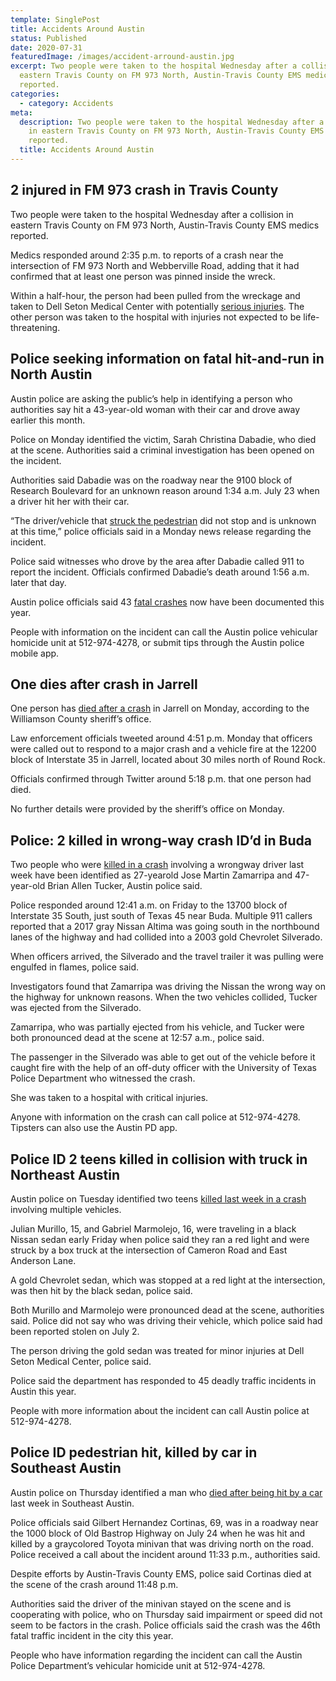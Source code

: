 ```yaml
---
template: SinglePost
title: Accidents Around Austin
status: Published
date: 2020-07-31
featuredImage: /images/accident-arround-austin.jpg
excerpt: Two people were taken to the hospital Wednesday after a collision in
  eastern Travis County on FM 973 North, Austin-Travis County EMS medics
  reported.
categories:
  - category: Accidents
meta:
  description: Two people were taken to the hospital Wednesday after a collision
    in eastern Travis County on FM 973 North, Austin-Travis County EMS medics
    reported.
  title: Accidents Around Austin
---
```

## 2 injured in FM 973 crash in Travis County

Two people were taken to the hospital Wednesday after a collision in eastern Travis County on FM 973 North, Austin-Travis County EMS medics reported.

Medics responded around 2:35 p.m. to reports of a crash near the intersection of FM 973 North and Webberville Road, adding that it had confirmed that at least one person was pinned inside the wreck.

Within a half-hour, the person had been pulled from the wreckage and taken to Dell Seton Medical Center with potentially [serious injuries](https://www.austinaccidentlawyer.com/practice-areas/serious-personal-injury/). The other person was taken to the hospital with injuries not expected to be life-threatening.

## Police seeking information on fatal hit-and-run in North Austin

Austin police are asking the public’s help in identifying a person who authorities say hit a 43-year-old woman with their car and drove away earlier this month.

Police on Monday identified the victim, Sarah Christina Dabadie, who died at the scene. Authorities said a criminal investigation has been opened on the incident.

Authorities said Dabadie was on the roadway near the 9100 block of Research Boulevard for an unknown reason around 1:34 a.m. July 23 when a driver hit her with their car.

“The driver/vehicle that [struck the pedestrian](https://www.austinaccidentlawyer.com/practice-areas/pedestrian-accident-lawyers/) did not stop and is unknown at this time,” police officials said in a Monday news release regarding the incident.

Police said witnesses who drove by the area after Dabadie called 911 to report the incident. Officials confirmed Dabadie’s death around 1:56 a.m. later that day.

Austin police officials said 43 [fatal crashes](https://www.austinaccidentlawyer.com/practice-areas/wrongful-death-attorney/) now have been documented this year.

People with information on the incident can call the Austin police vehicular homicide unit at 512-974-4278, or submit tips through the Austin police mobile app.

## One dies after crash in Jarrell

One person has [died after a crash](https://www.austinaccidentlawyer.com/practice-areas/wrongful-death-attorney/) in Jarrell on Monday, according to the Williamson County sheriff’s office.

Law enforcement officials tweeted around 4:51 p.m. Monday that officers were called out to respond to a major crash and a vehicle fire at the 12200 block of Interstate 35 in Jarrell, located about 30 miles north of Round Rock.

Officials confirmed through Twitter around 5:18 p.m. that one person had died.

No further details were provided by the sheriff’s office on Monday.

## Police: 2 killed in wrong-way crash ID’d in Buda

Two people who were [killed in a crash](https://www.austinaccidentlawyer.com/practice-areas/wrongful-death-attorney/) involving a wrongway driver last week have been identified as 27-yearold Jose Martin Zamarripa and 47-year-old Brian Allen Tucker, Austin police said.

Police responded around 12:41 a.m. on Friday to the 13700 block of Interstate 35 South, just south of Texas 45 near Buda. Multiple 911 callers reported that a 2017 gray Nissan Altima was going south in the northbound lanes of the highway and had collided into a 2003 gold Chevrolet Silverado.

When officers arrived, the Silverado and the travel trailer it was pulling were engulfed in flames, police said.

Investigators found that Zamarripa was driving the Nissan the wrong way on the highway for unknown reasons. When the two vehicles collided, Tucker was ejected from the Silverado.

Zamarripa, who was partially ejected from his vehicle, and Tucker were both pronounced dead at the scene at 12:57 a.m., police said.

The passenger in the Silverado was able to get out of the vehicle before it caught fire with the help of an off-duty officer with the University of Texas Police Department who witnessed the crash.

She was taken to a hospital with critical injuries.

Anyone with information on the crash can call police at 512-974-4278. Tipsters can also use the Austin PD app.

## Police ID 2 teens killed in collision with truck in Northeast Austin

Austin police on Tuesday identified two teens [killed last week in a crash](https://www.austinaccidentlawyer.com/practice-areas/wrongful-death-attorney/) involving multiple vehicles.

Julian Murillo, 15, and Gabriel Marmolejo, 16, were traveling in a black Nissan sedan early Friday when police said they ran a red light and were struck by a box truck at the intersection of Cameron Road and East Anderson Lane.

A gold Chevrolet sedan, which was stopped at a red light at the intersection, was then hit by the black sedan, police said.

Both Murillo and Marmolejo were pronounced dead at the scene, authorities said. Police did not say who was driving their vehicle, which police said had been reported stolen on July 2.

The person driving the gold sedan was treated for minor injuries at Dell Seton Medical Center, police said.

Police said the department has responded to 45 deadly traffic incidents in Austin this year.

People with more information about the incident can call Austin police at 512-974-4278.

## Police ID pedestrian hit, killed by car in Southeast Austin

Austin police on Thursday identified a man who [died after being hit by a car](https://www.austinaccidentlawyer.com/practice-areas/wrongful-death-attorney/) last week in Southeast Austin.

Police officials said Gilbert Hernandez Cortinas, 69, was in a roadway near the 1000 block of Old Bastrop Highway on July 24 when he was hit and killed by a graycolored Toyota minivan that was driving north on the road. Police received a call about the incident around 11:33 p.m., authorities said.

Despite efforts by Austin-Travis County EMS, police said Cortinas died at the scene of the crash around 11:48 p.m.

Authorities said the driver of the minivan stayed on the scene and is cooperating with police, who on Thursday said impairment or speed did not seem to be factors in the crash. Police officials said the crash was the 46th fatal traffic incident in the city this year.

People who have information regarding the incident can call the Austin Police Department’s vehicular homicide unit at 512-974-4278.